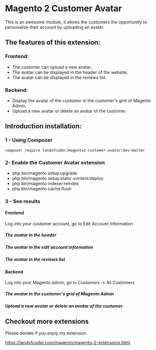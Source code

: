 # Magento 2 Customer Avatar
This is an awesome module, it allows the customers the opportunity to personalize their account by uploading an avatar.


## The features of this extension:
### Frontend:
- The customer can upload a new avatar.
- The avatar can be displayed in the header of the website.
- The avatar can be displayed in the reviews list.

### Backend:
- Display the avatar of the customer in the customer's grid of Magento Admin.
- Upload a new avatar or delete an avatar of the customer.

## Introduction installation:

### 1 - Using Composer

```
composer require landofcoder/magento2-customer-avatar:dev-master

```

### 2- Enable the Customer Avatar extension
 * php bin/magento setup:upgrade
 * php bin/magento setup:static-content:deploy
 * php bin/magento indexer:reindex
 * php bin/magento cache:flush

### 3 - See results
#### Frontend
Log into your customer account, go to Edit Account Information

##### The avatar in the header


##### The avatar in the edit account information


##### The avatar in the reviews list


#### Backend
Log into your Magento admin, go to Customers -> All Customers

##### The avatar in the customer's grid of Magento Admin


##### Upload a new avatar or delete an avatar of the customer


## Checkout more extensions
Please donate if you enjoy my extension.

https://landofcoder.com/magento/magento-2-extensions.html


